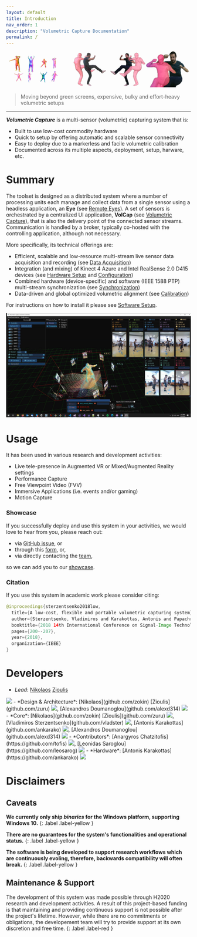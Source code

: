 ```yaml
---
layout: default
title: Introduction
nav_order: 1
description: "Volumetric Capture Documentation"
permalink: /
---
```


![Banner](assets/images/header.png)
> Moving beyond green screens, expensive, bulky and effort-heavy volumetric setups

___

***Volumetric Capture*** is a multi-sensor (volumetric) capturing system that is:
- Built to use low-cost commodity hardware
- Quick to setup by offering automatic and scalable sensor connectivity
- Easy to deploy due to a markerless and facile volumetric calibration
- Documented across its multiple aspects, deployment, setup, harware, etc.

# Summary
The toolset is designed as a distributed system where a number of processing units each manage and collect data from a single sensor using a headless application, an **Eye** (see [Remote Eyes](docs/eyes.md)). 
A set of sensors is orchestrated by a centralized UI application, **VolCap** (see [Volumetric Capture](docs/volcap.md)), that is also the delivery point of the connected sensor streams.
Communication is handled by a broker, typically co-hosted with the controlling application, although not necessary.

More specifically, its technical offerings are:
- Efficient, scalable and low-resource multi-stream live sensor data acquisition and recording (see [Data Acquisition](docs/acquisition.md))
- Integration (and mixing) of Kinect 4 Azure and Intel RealSense 2.0 D415 devices (see [Hardware Setup](docs/hardware/hardware.md) and [Configuration](docs/configure.md))
- Combined hardware (device-specific) and software (IEEE 1588 PTP) multi-stream synchronization (see [Synchronization](docs/synchronization.md))
- Data-driven and global optimized volumetric alignment (see [Calibration](docs/calibration/calibration.md))

For instructions on how to install it please see [Software Setup](docs/software.md).

![Intro](assets/images/App/intro2.jpg)

# Usage
It has been used in various research and development activities:
- Live tele-presence in Augmented VR or Mixed/Augmented Reality settings
- Performance Capture
- Free Viewpoint Video (FVV)
- Immersive Applications (i.e. events and/or gaming)
- Motion Capture

### Showcase
If you successfully deploy and use this system in your activities, we would love to hear from you, please reach out:
- via [GitHub issue](https://github.com/VCL3D/VolumetricCapture/issues), or
- through this [form](https://forms.gle/DxA3yiumbbdwEcPSA), or,
- via directly contacting the [team](#developers),

so we can add you to our [showcase](docs/showcase).

### Citation
If you use this system in academic work please consider citing:
```java
@inproceedings{sterzentsenko2018low,
  title={A low-cost, flexible and portable volumetric capturing system},
  author={Sterzentsenko, Vladimiros and Karakottas, Antonis and Papachristou, Alexandros and Zioulis, Nikolaos and Doumanoglou, Alexandros and Zarpalas, Dimitrios and Daras, Petros},
  booktitle={2018 14th International Conference on Signal-Image Technology \& Internet-Based Systems (SITIS)},
  pages={200--207},
  year={2018},
  organization={IEEE}
}
```

# Developers

- *Lead*: [Nikolaos](github.com/zokin) [Zioulis](github.com/zuru)
<img src="https://eu.ui-avatars.com/api/?name=Nikolaos+Zioulis&size=16&font-size=.5&rounded=true&background=0D8ABC&color=fff"/>
- *Design & Architecture*: [Nikolaos](github.com/zokin) [Zioulis](github.com/zuru) <img src="https://eu.ui-avatars.com/api/?name=Nikolaos+Zioulis&size=16&font-size=.5&rounded=true&background=0D8ABC&color=fff"/>, [Alexandros Doumanoglou](github.com/alexd314) <img src="https://eu.ui-avatars.com/api/?name=Alexandros+Doumanoglou&size=16&font-size=.5&rounded=true&background=114091&color=D0D6D9"/>
- *Core*: [Nikolaos](github.com/zokin) [Zioulis](github.com/zuru) <img src="https://eu.ui-avatars.com/api/?name=Nikolaos+Zioulis&size=16&font-size=.5&rounded=true&background=0D8ABC&color=fff"/>, [Vladimiros Sterzentsenko](github.com/vladster) <img src="https://eu.ui-avatars.com/api/?name=Vladimiros+Sterzentsenko&size=16&font-size=.5&rounded=true&background=353633&color=FAF9F7"/>, [Antonis Karakottas](github.com/ankarako) <img src="https://eu.ui-avatars.com/api/?name=Antonis+Karakottas&size=16&font-size=.5&rounded=true&background=4D2219&color=D59386"/>, [Alexandros Doumanoglou](github.com/alexd314) <img src="https://eu.ui-avatars.com/api/?name=Alexandros+Doumanoglou&size=16&font-size=.5&rounded=true&background=114091&color=D0D6D9"/>
- *Contributors*: [Anargyros Chatzitofis](https://github.com/tofis) <img src="https://eu.ui-avatars.com/api/?name=Anargyros+Chatzitofis&size=16&font-size=.5&rounded=true&background=306B2D&color=AEB5AE"/>, [Leonidas Saroglou](https://github.com/leosarog) <img src="https://eu.ui-avatars.com/api/?name=Leonidas+Saroglou&size=16&font-size=.5&rounded=true&background=5F246B&color=B5B3AE"/>
- *Hardware*: [Antonis Karakottas](https://github.com/ankarako) <img src="https://eu.ui-avatars.com/api/?name=Antonis+Karakottas&size=16&font-size=.5&rounded=true&background=4D2219&color=D59386"/>

# Disclaimers

## Caveats
**We currently only ship _binaries_ for the Windows platform, supporting Windows 10.**
{: .label .label-yellow }

**There are no guarantees for the system's functionalities and operational status.**
{: .label .label-yellow }

**The software is being developed to support research workflows which are continuously evoling, therefore, backwards compatibility will often break.**
{: .label .label-yellow }

## Maintenance & Support
The development of this system was made possible through H2020 research and development activities. A result of this project-based funding is that maintaining and providing continuous support is not possible after the project's lifetime. However, while there are no commitments or obligations, the developement team will try to provide support at its own discretion and free time.
{: .label .label-red }
